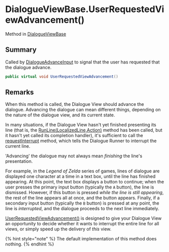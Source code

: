 # DialogueViewBase.UserRequestedViewAdvancement()

Method in [DialogueViewBase](/docs/api/csharp/yarn.unity.legacy.dialogueviewbase.md)

## Summary


Called by  <a href="yarn.unity.legacy.dialogueadvanceinput.md">DialogueAdvanceInput</a>  to signal that the user
has requested that the dialogue advance.


```csharp
public virtual void UserRequestedViewAdvancement()
```

## Remarks

<p>
When this method is called, the Dialogue View should advance the
dialogue. Advancing the dialogue can mean different things,
depending on the nature of the dialogue view, and its current state.
</p> <p>
In many situations, if the Dialogue View hasn't yet finished
presenting its line (that is, the <a href="yarn.unity.legacy.dialogueviewbase.runline.md">RunLine(LocalizedLine,Action)</a> method has been called, but it hasn't yet called its
completion handler), it's sufficient to call the <a href="yarn.unity.legacy.dialogueviewbase.requestinterrupt.md">requestInterrupt</a> method, which tells the Dialogue Runner to
interrupt the current line.
</p> <p>
'Advancing' the dialogue may not always mean <em>finishing</em> the
line's presentation.
</p> <p>
For example, in the <em>Legend of Zelda</em> series of games, lines
of dialogue are displayed one character at a time in a text box,
until the line has finished appearing. At this point, the text box
displays a button to continue; when the user presses the primary
input button (typically the <code>A</code> button), the line is dismissed.
However, if this button is pressed <em>while the line is still
appearing</em>, the rest of the line appears all at once, and the
button appears. Finally, if a secondary input button (typically the
<code>B</code> button) is pressed at any point, the line is
<em>interrupted</em>, and the dialogue proceeds to the next line
immediately.</p> <p>
<a href="yarn.unity.legacy.dialogueviewbase.userrequestedviewadvancement.md">UserRequestedViewAdvancement()</a> is designed to give your
Dialogue View an opportunity to decide whether it wants to interrupt
the entire line for all views, or simply speed up the delivery of
<em>this</em> view.
</p> <p>
{% hint style="note" %}
The default implementation of this method does
nothing.
{% endhint %}
</p>

